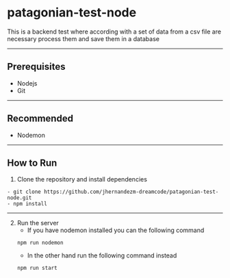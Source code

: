 # patagonian-test-node
This is a backend test where according with a set of data from a csv file are necessary process them and save them in a database
* * *

## Prerequisites

- Nodejs
- Git
* * *
## Recommended

- Nodemon
* * *

## How to Run

1. Clone the repository and install dependencies

~~~
- git clone https://github.com/jhernandezm-dreamcode/patagonian-test-node.git
- npm install
~~~
- - -
2. Run the server
    - If you have nodemon installed you can the following command
    ~~~
    npm run nodemon
    ~~~
    - In the other hand run the following command instead
    ~~~
    npm run start
    ~~~

